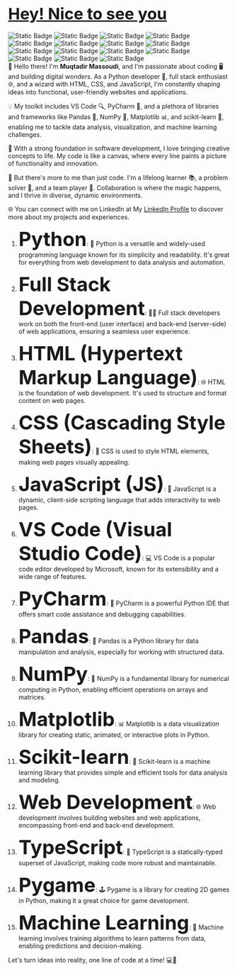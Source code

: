 <h1><span style="font-size: 36px;"><a href='https://github.com/MadihaMassoudi'>Hey! Nice to see you</a></span></h1>
<div><img alt="Static Badge" src="https://img.shields.io/badge/🌐%20JavaScript-blue"> <img alt="Static Badge" src="https://img.shields.io/badge/💅%20CSS-pink"> <img alt="Static Badge" src="https://img.shields.io/badge/📄%20HTML-orange"> <img alt="Static Badge" src="https://img.shields.io/badge/🦕%20TypeJS-violet"> <img alt="Static Badge" src="https://img.shields.io/badge/🐍%20Python-purple"> <img alt="Static Badge" src="https://img.shields.io/badge/🧮%20Numpy-grey"> <img alt="Static Badge" src="https://img.shields.io/badge/📈%20Matplotlib-violet"> <img alt="Static Badge" src="https://img.shields.io/badge/🕹️%20PyGame-darkblue"> <img alt="Static Badge" src="https://img.shields.io/badge/💻%20VS%20Code-black"> <img alt="Static Badge" src="https://img.shields.io/badge/🧙%20PyCharm-darkpurple"> <img alt="Static Badge" src="https://img.shields.io/badge/💼%20Freelancer-lightblue"> <img alt="Static Badge" src="https://img.shields.io/badge/📚%20Scikit%20learn-red"> <img alt="Static Badge" src="https://img.shields.io/badge/➖%20Linear%20Regression-darkgreen"> <img alt="Static Badge" src="https://img.shields.io/badge/🔄%20Logistic%20Regression-lightgreen"> <img alt="Static Badge" src="https://img.shields.io/badge/🤖%20Machine%20Learning-darkred"></div>
👋 Hello there! I'm <b>Muqtadir Massoudi</b>, and I'm passionate about coding 🖥️ and building digital wonders. As a Python developer 🐍, full stack enthusiast 🌐, and a wizard with HTML, CSS, and JavaScript, I'm constantly shaping ideas into functional, user-friendly websites and applications.

💡 My toolkit includes VS Code 🔍, PyCharm 🐍, and a plethora of libraries and frameworks like Pandas 🐼, NumPy 🔢, Matplotlib 📊, and scikit-learn 🧠, enabling me to tackle data analysis, visualization, and machine learning challenges.

🚀 With a strong foundation in software development, I love bringing creative concepts to life. My code is like a canvas, where every line paints a picture of functionality and innovation.

🌟 But there's more to me than just code. I'm a lifelong learner 📚, a problem solver 🧩, and a team player 🤝. Collaboration is where the magic happens, and I thrive in diverse, dynamic environments.

🌐 You can connect with me on LinkedIn at My <a href='https://www.linkedin.com/in/muqtadir-massoudi-a29195226/'>LinkedIn Profile</a> to discover more about my projects and experiences.

1) <span style="font-size: 44px;"><b>Python</b></span>: 🐍 Python is a versatile and widely-used programming language known for its simplicity and readability. It's great for everything from web development to data analysis and automation.

2) <span style="font-size: 44px;"><b>Full Stack Development</b></span>: 👨‍💻 Full stack developers work on both the front-end (user interface) and back-end (server-side) of web applications, ensuring a seamless user experience.

3) <span style="font-size: 44px;"><b>HTML (Hypertext Markup Language)</b></span>: 🌐 HTML is the foundation of web development. It's used to structure and format content on web pages.

4) <span style="font-size: 44px;"><b>CSS (Cascading Style Sheets)</b></span>: 🎨 CSS is used to style HTML elements, making web pages visually appealing.

5) <span style="font-size: 44px;"><b>JavaScript (JS)</b></span>: 🚀 JavaScript is a dynamic, client-side scripting language that adds interactivity to web pages.

6) <span style="font-size: 44px;"><b>VS Code (Visual Studio Code)</b></span>: 💻 VS Code is a popular code editor developed by Microsoft, known for its extensibility and a wide range of features.

7) <span style="font-size: 44px;"><b>PyCharm</b></span>: 🐍 PyCharm is a powerful Python IDE that offers smart code assistance and debugging capabilities.

8) <span style="font-size: 44px;"><b>Pandas</b></span>: 🐼 Pandas is a Python library for data manipulation and analysis, especially for working with structured data.

9) <span style="font-size: 44px;"><b>NumPy</b></span>: 🔢 NumPy is a fundamental library for numerical computing in Python, enabling efficient operations on arrays and matrices.

10) <span style="font-size: 44px;"><b>Matplotlib</b></span>: 📊 Matplotlib is a data visualization library for creating static, animated, or interactive plots in Python.

11) <span style="font-size: 44px;"><b>Scikit-learn</b></span>: 🤖 Scikit-learn is a machine learning library that provides simple and efficient tools for data analysis and modeling.

12) <span style="font-size: 44px;"><b>Web Development</b></span>: 🌐 Web development involves building websites and web applications, encompassing front-end and back-end development.

13) <span style="font-size: 44px;"><b>TypeScript</b></span>: 🧰 TypeScript is a statically-typed superset of JavaScript, making code more robust and maintainable.

14) <span style="font-size: 44px;"><b>Pygame</b></span>: 🕹️ Pygame is a library for creating 2D games in Python, making it a great choice for game development.

15) <span style="font-size: 44px;"><b>Machine Learning</b></span>: 🤖 Machine learning involves training algorithms to learn patterns from data, enabling predictions and decision-making.

Let's turn ideas into reality, one line of code at a time! 💻🚀
